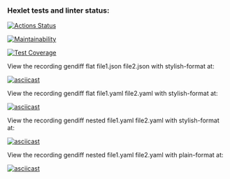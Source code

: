 ### Hexlet tests and linter status:
[![Actions Status](https://github.com/PetrLomaev/frontend-project-46/actions/workflows/hexlet-check.yml/badge.svg)](https://github.com/PetrLomaev/frontend-project-46/actions)


[![Maintainability](https://api.codeclimate.com/v1/badges/313c723c915c787826eb/maintainability)](https://codeclimate.com/github/PetrLomaev/frontend-project-46/maintainability)


[![Test Coverage](https://api.codeclimate.com/v1/badges/313c723c915c787826eb/test_coverage)](https://codeclimate.com/github/PetrLomaev/frontend-project-46/test_coverage)


View the recording gendiff flat file1.json file2.json with stylish-format at:

[![asciicast](https://asciinema.org/a/624803.svg)](https://asciinema.org/a/624803)


View the recording gendiff flat file1.yaml file2.yaml with stylish-format at:

[![asciicast](https://asciinema.org/a/625742.svg)](https://asciinema.org/a/625742)


View the recording gendiff nested file1.yaml file2.yaml with stylish-format at:

[![asciicast](https://asciinema.org/a/627007.svg)](https://asciinema.org/a/627007)


View the recording gendiff nested file1.yaml file2.yaml with plain-format at:

[![asciicast](https://asciinema.org/a/627213.svg)](https://asciinema.org/a/627213)

